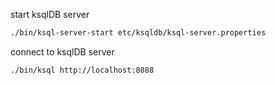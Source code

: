 start ksqlDB server

```bash
./bin/ksql-server-start etc/ksqldb/ksql-server.properties
```

connect to ksqlDB server

```bash
./bin/ksql http://localhost:8088
```

